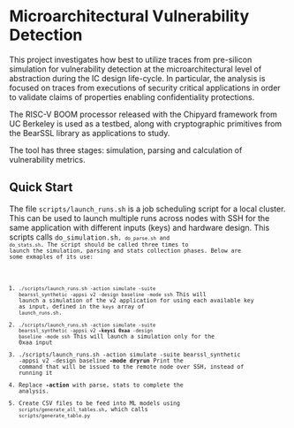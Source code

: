 # Microarchitectural Vulnerability Detection
This project investigates how best to utilize traces from pre-silicon simulation for vulnerability detection at the microarchitectural level of abstraction during the IC design life-cycle.  In particular, the analysis is focused on traces from executions of security critical applications in order to validate claims of properties enabling confidentiality protections.

The RISC-V BOOM processor released with the Chipyard framework from UC Berkeley is used as a testbed, along with cryptographic primitives from the BearSSL library as applications to study.

The tool has three stages: simulation, parsing and calculation of vulnerability metrics.

## Quick Start

The file <code>scripts/launch_runs.sh</code> is a job scheduling script for a local cluster. This can be used to launch multiple runs across nodes with SSH for the same application with different inputs (keys) and hardware design. This scripts calls <code>do_simulation.sh<code>, <code>do_parse.sh</code> and <code>do_stats.sh</code>. The script should be called three times to launch the simulation, parsing and stats collection phases. Below are some exmaples of its use:

1.  <code>./scripts/launch_runs.sh -action simulate -suite bearssl_synthetic -appsi v2 -design baseline -mode ssh</code> 
    This will launch a simulation of the v2 application for using each available key as input, defined in the <code>keys</code> array of <code>launch_runs.sh</code>.
2.  <code>./scripts/launch_runs.sh -action simulate -suite bearssl_synthetic -appsi v2 **-keysi 0xaa** -design baseline -mode ssh</code>
    This will launch a simulation only for the 0xaa input
3.  ./scripts/launch_runs.sh -action simulate -suite bearssl_synthetic -appsi v2 -design baseline **-mode dryrun**
    Print the command that will be issued to the remote node over SSH, instead of running it
4. Replace **-action** with parse, stats to complete the analysis.
5. Create CSV files to be feed into ML models using <code>scripts/generate_all_tables.sh</code>, which calls <code>scripts/generate_table.py<script>.
    
### Debugging
There are other tools available to help with debugging and quickly finding information. The <code>pc_finder.py</code> script will locate the program counter (PC) values which lie on the boundaries of identified security-critical regions (SCRs) by supplying thier function names/labels.
Also, <code>inspect_instructions.py</code> can be run interactively in python to search through the list of instructions fed into the pipeline and shows the timestamps for that an instruction occupied various pipeline stages. If not timestamp is found for a particular stage, it means the instruction was speculative and squashed before entering that stage.


### Simulation

#### Processor Simulator
The first stage is to simulate the processor-under-test, executing the selected application. We use the Verilator backend, which is a cycle-accurate C++ model of the hardware.

1. Clone the Chipyard repository from Github: <code>git clone https://github.com/ucb-bar/chipyard.git</code>
2. Checkout version 1.2.0: <code>git checkout tags/1.2.0</code>
3. Change the submodule path for the BOOM processor to point to our modified implementation:
    1. Open .gitmodules from the root directory of Chipyard
    2. Under <code>[submodule "generators/boom"]</code>, change to <code>url = https://github.com/kristinbarber/riscv-boom.git</code>
4. Follow instructions for repository initialization from Chipyard documentation
5. Checkout 'kmb' branch: <code>git checkout kmb</code>
6. Change to the <code>sims/verilator</code> directory
    1. Run <code>CONFIG=SmallBoomConfig</code>, this command will generate the simulator executable

#### Applications
The <code>apps</code> directory holds respositories for tests to be run with the simulator.

We have created several unit tests based on the BearSSL library primitives that are intended to (1) ease use with the simulation platform, (2) exercise known vulnerabilities and (3) test the robustness of software mitigation techniques.
The unit tests can be found under <code>apps/bearssl-0.6/microsampler_tests</code> and can all be compiled using the provided Makefile. These tests take as input the secret key represented as a hexidecimal value and should be equal to the expected number of bytes (bits) for the cipher selected (e.g., 1024-bit for RSA (modpow)).

### State Construction
### Metric Calculation and Statistics Reporting

## Software Modules

The minimally modified version of the RISC-V BOOM core must be 
